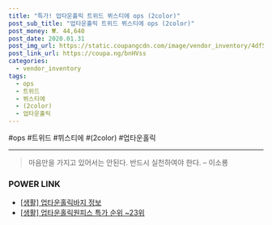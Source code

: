 ```yaml
--- 
title: "특가! 업타운홀릭 트위드 뷔스티에 ops (2color)" 
post_sub_title: "업타운홀릭 트위드 뷔스티에 ops (2color)" 
post_money: ₩. 44,640 
post_date: 2020.01.31 
post_img_url: https://static.coupangcdn.com/image/vendor_inventory/4df5/0cfca14941731e56b29f87cdab46708938d90dee32fe6145526cf5e31331.jpg 
post_link_url: https://coupa.ng/bnHVss 
categories: 
  - vendor_inventory 
tags: 
  - ops 
  - 트위드 
  - 뷔스티에 
  - (2color) 
  - 업타운홀릭 
--- 
```

  #ops #트위드 #뷔스티에 #(2color) #업타운홀릭 
<hr> 

> 마음만을 가지고 있어서는 안된다. 반드시 실천하여야 한다. – 이소룡 


### POWER LINK

* <a href="https://blog.naver.com/santokki14/221775157571" target="_blank"> [생활] 업타운홀릭바지 정보 </a>
* <a href="https://blog.naver.com/sakai111/221790901324" target="_blank"> [생활] 업타운홀릭원피스 특가 순위 ~23위</a>

